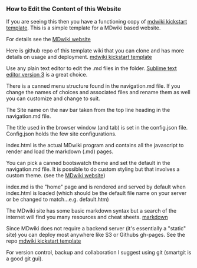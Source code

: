 ### How to Edit the Content of this Website

If you are seeing this then you have a functioning copy of [mdwiki kickstart template](https://github.com/dkebler/mdwiki-kickstart-template). This is a simple template for a MDwiki based website.  


For details see the [MDwiki website](http://dynalon.github.io/mdwiki/#!index.md)

Here is github repo of this template wiki that you can clone and has more details on usage and deployment.  [mdwiki kickstart template](https://github.com/dkebler/mdwiki-kickstart-template)

Use any plain text editor to edit the .md files in the folder.  [Sublime text editor version 3](http://www.sublimetext.com/) is a great choice. 

There is a canned menu structure found in the navigation.md file.  If you change the names of choices and associated files and rename them as well you can customize and change to suit.

The Site name on the nav bar taken from the top line heading in the navigation.md file.

The title used in the browser window (and tab) is set in the config.json file.  Config.json holds the few site configurations.

index.html is the actual MDwiki program and contains all the javascript to render and load the markdown (.md) pages.

You can pick a canned bootswatch theme and set the default in the navigation.md file.   It is possible to do custom styling but that involves a custom theme.  (see the [MDwiki website](http://dynalon.github.io/mdwiki/#!index.md))

index.md is the "home" page and is rendered and served by default when index.html is loaded (which should be the default file name on your server or be changed to match...e.g. default.htm)

The MDwiki site has some basic markdown syntax but a search of the internet will find you many resources and cheat sheets.
[markdown](https://github.com/adam-p/markdown-here/wiki/Markdown-Cheatsheet)

Since MDwiki does not require a backend server (it's essentially a "static" site) you can deploy most anywhere like S3 or Githubs gh-pages.  See the repo [mdwiki kickstart template](https://github.com/dkebler/mdwiki-kickstart-template)


For version control, backup and collaboration I suggest using git (smartgit is a good git gui).  










